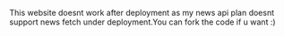 This website doesnt work after deployment as my news api plan doesnt support news fetch under deployment.You can fork the code if u want :)
